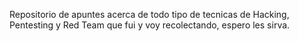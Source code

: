 Repositorio de apuntes acerca de todo tipo de tecnicas de Hacking, Pentesting y Red Team que fui y voy recolectando, espero les sirva.
